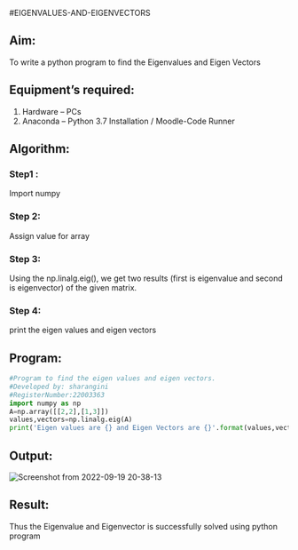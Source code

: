 #EIGENVALUES-AND-EIGENVECTORS
## Aim:
To write a python program to find the Eigenvalues and Eigen Vectors
## Equipment’s required:
1. 	Hardware – PCs
2. 	Anaconda – Python 3.7 Installation / Moodle-Code Runner
## Algorithm:
### Step1 : 
Import numpy
### Step 2:
Assign value for array
### Step 3:
Using the np.linalg.eig(),  we get two results (first is eigenvalue and second is eigenvector) of the given matrix.
### Step 4:
print the eigen values and eigen vectors

## Program:
```python
#Program to find the eigen values and eigen vectors.
#Developed by: sharangini
#RegisterNumber:22003363
import numpy as np
A=np.array([[2,2],[1,3]])
values,vectors=np.linalg.eig(A)
print('Eigen values are {} and Eigen Vectors are {}'.format(values,vectors))
```

## Output:
![Screenshot from 2022-09-19 20-38-13](https://user-images.githubusercontent.com/113497340/191050527-4421b067-2746-4f58-ab39-1345162ebac9.png)

## Result:
Thus the Eigenvalue and Eigenvector is successfully solved using python program
